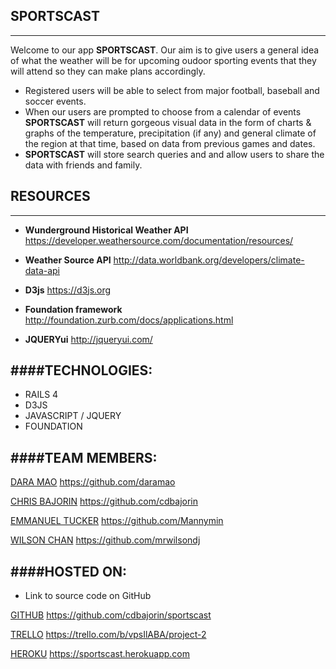 ## SPORTSCAST
---

Welcome to our app  **SPORTSCAST**. Our aim is to give users a general idea of what the weather will be for upcoming oudoor sporting events that they will attend so they can make plans accordingly.


* Registered users will be able to select from major football, baseball and soccer events.
* When our users are prompted to choose from a calendar of events **SPORTSCAST** will return gorgeous visual data in the form of charts & graphs of the temperature, precipitation (if any) and general climate of the region at that time, based on data from previous games and dates.
* **SPORTSCAST** will store search queries and and allow users to share the data with friends and family.



## RESOURCES
---

* **Wunderground Historical Weather API** https://developer.weathersource.com/documentation/resources/

* **Weather Source API** http://data.worldbank.org/developers/climate-data-api

* **D3js** https://d3js.org

* **Foundation framework** http://foundation.zurb.com/docs/applications.html

* **JQUERYui** http://jqueryui.com/




####TECHNOLOGIES:
---
* RAILS 4
* D3JS
* JAVASCRIPT / JQUERY
* FOUNDATION




####TEAM MEMBERS:
---


[DARA MAO](https://github.com/daramao) https://github.com/daramao

[CHRIS BAJORIN](https://github.com/cdbajorin) https://github.com/cdbajorin

[EMMANUEL TUCKER](https://github.com/Mannymin) https://github.com/Mannymin

[WILSON CHAN](https://github.com/Mannymin) https://github.com/mrwilsondj


####HOSTED ON:
---

* Link to source code on GitHub

[GITHUB](https://github.com/cdbajorin/sportscast) https://github.com/cdbajorin/sportscast

[TRELLO](https://trello.com/b/vpsIlABA/project-2) https://trello.com/b/vpsIlABA/project-2

[HEROKU](https://sportscast.herokuapp.com) https://sportscast.herokuapp.com









